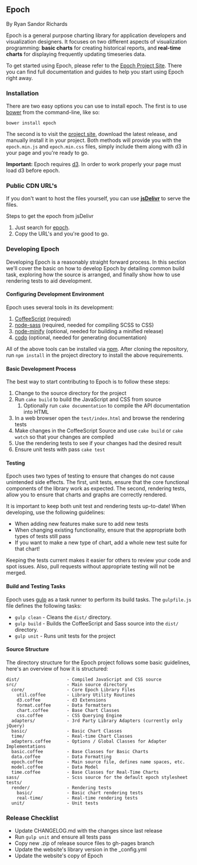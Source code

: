 ## Epoch
By Ryan Sandor Richards

Epoch is a general purpose charting library for application developers and visualization designers. It focuses on two different aspects of visualization programming: **basic charts** for creating historical reports, and **real-time charts** for displaying frequently updating timeseries data.

To get started using Epoch, please refer to the [Epoch Project Site](http://fastly.github.io/epoch). There you can find full documentation and guides to help you start using Epoch right away.

### Installation
There are two easy options you can use to install epoch. The first is to use [bower](http://bower.io/) from the command-line, like so:

```
bower install epoch
```

The second is to visit the [project site](http://fastly.github.io/epoch), download the latest release, and manually install it in your project. Both methods will provide you with the `epoch.min.js` and `epoch.min.css` files, simply include them along with d3 in your page and you're ready to go.

**Important:** Epoch requires [d3](https://github.com/mbostock/d3). In order to work properly your page must load d3 before epoch.

### Public CDN URL's

If you don't want to host the files yourself, you can use **[jsDelivr](http://http://www.jsdelivr.com/)** to serve the files.

Steps to get the epoch from jsDelivr  
1. Just search for [epoch](http://www.jsdelivr.com/?query=epoch).  
2. Copy the URL's and you're good to go.

### Developing Epoch

Developing Epoch is a reasonably straight forward process. In this section we'll cover the basic on how to develop Epoch by detailing common build task, exploring how the source is arranged, and finally show how to use rendering tests to aid development.

#### Configuring Development Environment

Epoch uses several tools in its development:

1. [CoffeeScript](http://coffeescript.org/) (required)
2. [node-sass](https://github.com/sass/node-sass) (required, needed for compiling SCSS to CSS)
3. [node-minify](https://github.com/srod/node-minify) (optional, needed for building a minified release)
4. [codo](https://github.com/coffeedoc/codo) (optional, needed for generating documentation)

All of the above tools can be installed via [npm](https://www.npmjs.org/). After cloning the repository, run `npm install` in the project directory to install the above requirements.


#### Basic Development Process

The best way to start contributing to Epoch is to follow these steps:

1. Change to the source directory for the project
2. Run `cake build` to build the JavaScript and CSS from source
    1. Optionally run `cake documentation` to compile the API documentation into HTML
3. In a web browser open the `test/index.html` and browse the rendering tests
4. Make changes in the CoffeeScript Source and use `cake build` or `cake watch` so that your changes are compiled
5. Use the rendering tests to see if your changes had the desired result
6. Ensure unit tests with pass `cake test`


#### Testing

Epoch uses two types of testing to ensure that changes do not cause unintended
side effects. The first, unit tests, ensure that the core functional components
of the library work as expected. The second, rendering tests, allow you to
ensure that charts and graphs are correctly rendered.

It is important to keep both unit test and rendering tests up-to-date! When
developing, use the following guidelines:

* When adding new features make sure to add new tests
* When changing existing functionality, ensure that the appropriate both types
  of tests still pass
* If you want to make a new type of chart, add a whole new test suite for that
  chart!

Keeping the tests current makes it easier for others to review your code and
spot issues. Also, pull requests without appropriate testing will not be
merged.


#### Build and Testing Tasks

Epoch uses [gulp](https://github.com/gulpjs/gulp) as a task runner to perform
its build tasks. The `gulpfile.js` file defines the following tasks:

* `gulp clean` - Cleans the `dist/` directory.
* `gulp build` - Builds the CoffeeScript and Sass source into the `dist/`
  directory.
* `gulp unit` - Runs unit tests for the project


#### Source Structure

The directory structure for the Epoch project follows some basic guidelines, here's an overview of how it is structured:

```
dist/                  - Compiled JavaScript and CSS source
src/                   - Main source directory
  core/                - Core Epoch Library Files
    util.coffee        - Library Utility Routines
    d3.coffee          - d3 Extensions
    format.coffee      - Data formatters
    chart.coffee       - Base Chart Classes
    css.coffee         - CSS Querying Engine
  adapters/            - 3rd Party Library Adapters (currently only jQuery)
  basic/               - Basic Chart Classes
  time/                - Real-time Chart Classes
  adapters.coffee      - Options / Global Classes for Adapter Implementations
  basic.coffee         - Base Classes for Basic Charts
  data.coffee          - Data Formatting
  epoch.coffee         - Main source file, defines name spaces, etc.
  model.coffee         - Data Model
  time.coffee          - Base Classes for Real-Time Charts
sass/                  - Scss source for the default epoch stylesheet
tests/
  render/              - Rendering tests
    basic/             - Basic chart rendering tests
    real-time/         - Real-time rendering tests
  unit/                - Unit tests
```

### Release Checklist

- Update CHANGELOG.md with the changes since last release
- Run `gulp unit` and ensure all tests pass
- Copy new .zip of release source files to gh-pages branch
- Update the website's library version in the _config.yml
- Update the website's copy of Epoch
